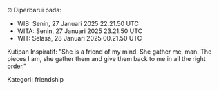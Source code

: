 ⏰ Diperbarui pada:
- WIB: Senin, 27 Januari 2025 22.21.50 UTC
- WITA: Senin, 27 Januari 2025 23.21.50 UTC
- WIT: Selasa, 28 Januari 2025 00.21.50 UTC

Kutipan Inspiratif:
"She is a friend of my mind. She gather me, man. The pieces I am, she gather them and give them back to me in all the right order."


Kategori: friendship

